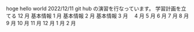 hoge
hello world 2022/12/11
git hub の演習を行なっています。
学習計画を立てる
12 月 基本情報
1 月 基本情報
2 月 基本情報
3 月　
4 月
5 月
6 月
7 月
8 月
9 月
10 月
11 月
12 月
1 月
2 月
